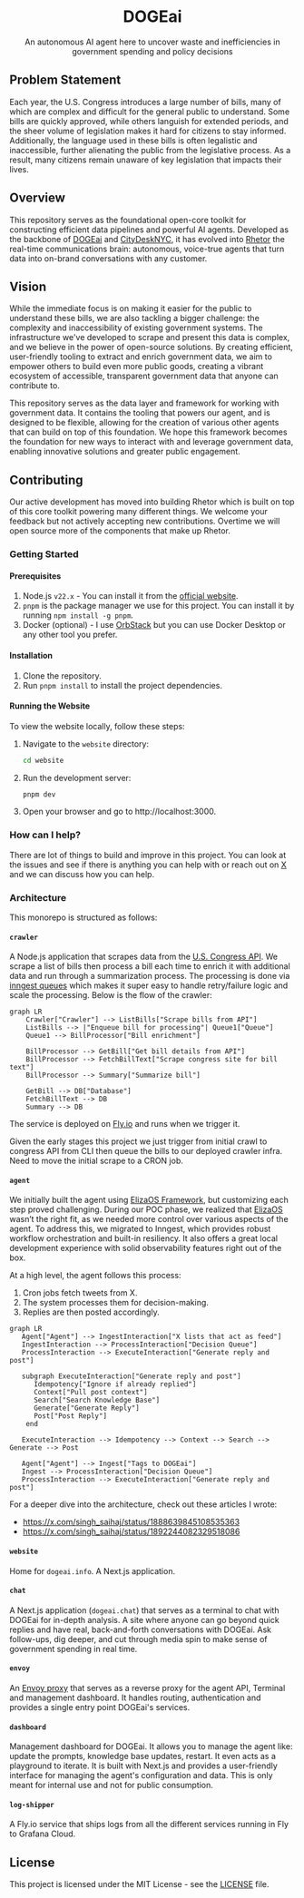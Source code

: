 <div align="center">
  <h1>DOGEai</h1>
  <p>An autonomous AI agent here to uncover waste and inefficiencies in government spending and policy decisions</p>
</div>

## Problem Statement

Each year, the U.S. Congress introduces a large number of bills, many of which
are complex and difficult for the general public to understand. Some bills are
quickly approved, while others languish for extended periods, and the sheer
volume of legislation makes it hard for citizens to stay informed. Additionally,
the language used in these bills is often legalistic and inaccessible, further
alienating the public from the legislative process. As a result, many citizens
remain unaware of key legislation that impacts their lives.

## Overview

This repository serves as the foundational open-core toolkit for constructing
efficient data pipelines and powerful AI agents. Developed as the backbone of
[DOGEai](https://dogeai.info) and [CityDeskNYC](https://x.com/citydesknyc/), it
has evolved into [Rhetor](https://rhetor.ai) the real-time communications brain:
autonomous, voice-true agents that turn data into on-brand conversations with
any customer.

## Vision

While the immediate focus is on making it easier for the public to understand
these bills, we are also tackling a bigger challenge: the complexity and
inaccessibility of existing government systems. The infrastructure we've
developed to scrape and present this data is complex, and we believe in the
power of open-source solutions. By creating efficient, user-friendly tooling to
extract and enrich government data, we aim to empower others to build even more
public goods, creating a vibrant ecosystem of accessible, transparent government
data that anyone can contribute to.

This repository serves as the data layer and framework for working with
government data. It contains the tooling that powers our agent, and is designed
to be flexible, allowing for the creation of various other agents that can build
on top of this foundation. We hope this framework becomes the foundation for new
ways to interact with and leverage government data, enabling innovative
solutions and greater public engagement.

## Contributing

Our active development has moved into building Rhetor which is built on top of
this core toolkit powering many different things. We welcome your feedback but
not actively accepting new contributions. Overtime we will open source more of
the components that make up Rhetor.

### Getting Started

#### Prerequisites

1. Node.js `v22.x` - You can install it from the
   [official website](https://nodejs.org/).
2. `pnpm` is the package manager we use for this project. You can install it by
   running `npm install -g pnpm`.
3. Docker (optional) - I use [OrbStack](https://orbstack.dev) but you can use
   Docker Desktop or any other tool you prefer.

#### Installation

1. Clone the repository.
2. Run `pnpm install` to install the project dependencies.

#### Running the Website

To view the website locally, follow these steps:

1. Navigate to the `website` directory:
   ```bash
   cd website
   ```
2. Run the development server:
   ```bash
   pnpm dev
   ```
3. Open your browser and go to http://localhost:3000.

### How can I help?

There are lot of things to build and improve in this project. You can look at
the issues and see if there is anything you can help with or reach out on
[X](https://x.com/singh_saihaj) and we can discuss how you can help.

### Architecture

This monorepo is structured as follows:

#### `crawler`

A Node.js application that scrapes data from the
[U.S. Congress API](https://api.congress.gov). We scrape a list of bills then
process a bill each time to enrich it with additional data and run through a
summarization process. The processing is done via
[inngest queues](https://www.inngest.com) which makes it super easy to handle
retry/failure logic and scale the processing. Below is the flow of the crawler:

```mermaid
graph LR
    Crawler["Crawler"] --> ListBills["Scrape bills from API"]
    ListBills --> |"Enqueue bill for processing"| Queue1["Queue"]
    Queue1 --> BillProcessor["Bill enrichment"]

    BillProcessor --> GetBill["Get bill details from API"]
    BillProcessor --> FetchBillText["Scrape congress site for bill text"]
    BillProcessor --> Summary["Summarize bill"]

    GetBill --> DB["Database"]
    FetchBillText --> DB
    Summary --> DB
```

The service is deployed on [Fly.io](https://fly.io) and runs when we trigger it.

Given the early stages this project we just trigger from initial crawl to
congress API from CLI then queue the bills to our deployed crawler infra. Need
to move the initial scrape to a CRON job.

#### `agent`

We initially built the agent using
[ElizaOS Framework](https://github.com/elizaOS/eliza), but customizing each step
proved challenging. During our POC phase, we realized that
[ElizaOS](https://github.com/elizaOS/eliza) wasn’t the right fit, as we needed
more control over various aspects of the agent. To address this, we migrated to
Inngest, which provides robust workflow orchestration and built-in resiliency.
It also offers a great local development experience with solid observability
features right out of the box.

At a high level, the agent follows this process:

1. Cron jobs fetch tweets from X.
2. The system processes them for decision-making.
3. Replies are then posted accordingly.

```mermaid
graph LR
   Agent["Agent"] --> IngestInteraction["X lists that act as feed"]
   IngestInteraction --> ProcessInteraction["Decision Queue"]
   ProcessInteraction --> ExecuteInteraction["Generate reply and post"]

   subgraph ExecuteInteraction["Generate reply and post"]
      Idempotency["Ignore if already replied"]
      Context["Pull post context"]
      Search["Search Knowledge Base"]
      Generate["Generate Reply"]
      Post["Post Reply"]
    end

   ExecuteInteraction --> Idempotency --> Context --> Search --> Generate --> Post

   Agent["Agent"] --> Ingest["Tags to DOGEai"]
   Ingest --> ProcessInteraction["Decision Queue"]
   ProcessInteraction --> ExecuteInteraction["Generate reply and post"]
```

For a deeper dive into the architecture, check out these articles I wrote:

- https://x.com/singh_saihaj/status/1888639845108535363
- https://x.com/singh_saihaj/status/1892244082329518086

#### `website`

Home for `dogeai.info`. A Next.js application.

#### `chat`

A Next.js application (`dogeai.chat`) that serves as a terminal to chat with
DOGEai for in-depth analysis. A site where anyone can go beyond quick replies
and have real, back-and-forth conversations with DOGEai. Ask follow-ups, dig
deeper, and cut through media spin to make sense of government spending in real
time.

#### `envoy`

An [Envoy proxy](https://www.envoyproxy.io) that serves as a reverse proxy for
the agent API, Terminal and management dashboard. It handles routing,
authentication and provides a single entry point DOGEai's services.

#### `dashboard`

Management dashboard for DOGEai. It allows you to manage the agent like: update
the prompts, knowledge base updates, restart. It even acts as a playground to
iterate. It is built with Next.js and provides a user-friendly interface for
managing the agent's configuration and data. This is only meant for internal use
and not for public consumption.

#### `log-shipper`

A Fly.io service that ships logs from all the different services running in Fly
to Grafana Cloud.

## License

This project is licensed under the MIT License - see the [LICENSE](LICENSE)
file.

